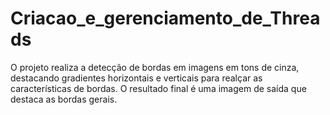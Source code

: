 # Criacao_e_gerenciamento_de_Threads
O projeto realiza a detecção de bordas em imagens em tons de cinza, destacando gradientes horizontais e verticais para realçar as características de bordas. O resultado final é uma imagem de saída que destaca as bordas gerais.

